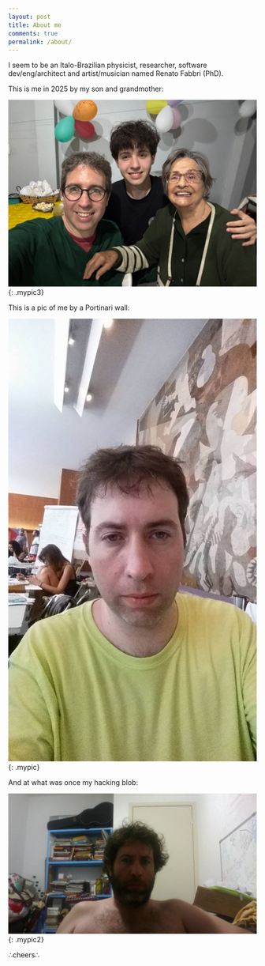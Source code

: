 ```yaml
---
layout: post
title: About me
comments: true
permalink: /about/
---
```


I seem to be an Italo-Brazilian physicist, researcher, software dev/eng/architect and artist/musician named Renato Fabbri (PhD).

This is me in 2025 by my son and grandmother:

![This is me in 2025](/assets/eu2025.jpeg){: .mypic3}

This is a pic of me by a Portinari wall:

![an alt text](/assets/eu.jpg){: .mypic}

And at what was once my hacking blob:

![an alt text](/assets/2017-09-11-230032.jpg){: .mypic2}

∴cheers∴
